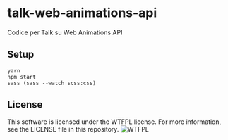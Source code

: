 # talk-web-animations-api
Codice per Talk su Web Animations API

## Setup

    yarn
    npm start
    sass (sass --watch scss:css)

## License

This software is licensed under the WTFPL license. For more information, see the LICENSE file in this repository.
![WTFPL](http://www.wtfpl.net/wp-content/uploads/2012/12/wtfpl-badge-4.png)